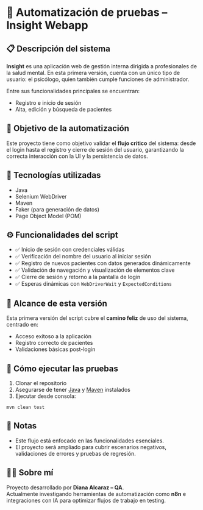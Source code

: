 # 🧪 Automatización de pruebas – Insight Webapp

## 📋 Descripción del sistema

**Insight** es una aplicación web de gestión interna dirigida a profesionales de la salud mental. En esta primera versión, cuenta con un único tipo de usuario: el psicólogo, quien también cumple funciones de administrador.

Entre sus funcionalidades principales se encuentran:

- Registro e inicio de sesión  
- Alta, edición y búsqueda de pacientes

## 🎯 Objetivo de la automatización

Este proyecto tiene como objetivo validar el **flujo crítico** del sistema: desde el login hasta el registro y cierre de sesión del usuario, garantizando la correcta interacción con la UI y la persistencia de datos.

## 🧰 Tecnologías utilizadas

- Java  
- Selenium WebDriver  
- Maven  
- Faker (para generación de datos)  
- Page Object Model (POM)

## ⚙️ Funcionalidades del script

- ✅ Inicio de sesión con credenciales válidas  
- ✅ Verificación del nombre del usuario al iniciar sesión  
- ✅ Registro de nuevos pacientes con datos generados dinámicamente  
- ✅ Validación de navegación y visualización de elementos clave  
- ✅ Cierre de sesión y retorno a la pantalla de login  
- ✅ Esperas dinámicas con `WebDriverWait` y `ExpectedConditions`

## 🧪 Alcance de esta versión

Esta primera versión del script cubre el **camino feliz** de uso del sistema, centrado en:

- Acceso exitoso a la aplicación  
- Registro correcto de pacientes  
- Validaciones básicas post-login

## 🚀 Cómo ejecutar las pruebas

1. Clonar el repositorio  
2. Asegurarse de tener [Java](https://www.oracle.com/java/technologies/javase-downloads.html) y [Maven](https://maven.apache.org/) instalados  
3. Ejecutar desde consola:

```
mvn clean test
```

## 📌 Notas

- Este flujo está enfocado en las funcionalidades esenciales.  
- El proyecto será ampliado para cubrir escenarios negativos, validaciones de errores y pruebas de regresión.

## 👩‍💻 Sobre mí

Proyecto desarrollado por **Diana Alcaraz – QA**.  
Actualmente investigando herramientas de automatización como **n8n** e integraciones con IA para optimizar flujos de trabajo en testing.
